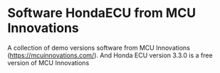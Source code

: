 # Software HondaECU from MCU Innovations
A collection of demo versions software from MCU Innovations (https://mcuinnovations.com/).
And Honda ECU version 3.3.0 is a free version of MCU Innovations
